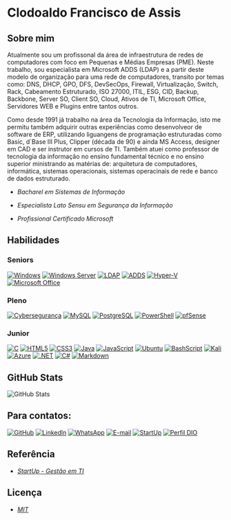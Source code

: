 # Clodoaldo Francisco de Assis

## Sobre mim

Atualmente sou um profissonal da área de infraestrutura de redes de computadores com foco em Pequenas e Médias Empresas (PME). Neste trabalho, sou especialista em Microsoft ADDS (LDAP) e a partir deste modelo de organização para uma rede de computadores, transito por temas como: DNS, DHCP, GPO, DFS, DevSecOps, Firewall, Virtualização, Switch, Rack, Cabeamento Estruturado, ISO 27000, ITIL, ESG, CID, Backup, Backbone, Server SO, Client SO, Cloud, Ativos de TI, Microsoft Office, Servidores WEB e Plugins entre tantos outros.

Como desde 1991 já trabalho na área da Tecnologia da Informação, isto me permitu também adquirir outras experiências como desenvolveor de software de ERP, utilizando liguangens de programação estruturadas como Basic, d´Base III Plus, Clipper (década de 90) e ainda MS Access, designer em CAD e ser instrutor em cursos de TI. Também atuei como professor de tecnologia da informação no ensino fundamental técnico e no ensino superior ministrando as matérias de: arquitetura de computadores, informática, sistemas operacionais, sistemas operacinais de rede e banco de dados estruturado.

- _Bacharel em Sistemas de Informação_

- _Especialista Lato Sensu em Segurança da Informação_

- _Profissional Certificado Microsoft_

## Habilidades

### Seniors

[![Windows](https://img.shields.io/badge/Windows-00A4EF?style=for-the-badge&logo=windows&logoColor=white)](https://www.microsoft.com/windows)
[![Windows Server](https://img.shields.io/badge/Windows_Server-0078D6?style=for-the-badge&logo=windows&logoColor=white)](https://learn.microsoft.com/en-us/windows-server/)
[![LDAP](https://img.shields.io/badge/LDAP-FF0000?style=for-the-badge&logoColor=white)](https://ldap.com/)
[![ADDS](https://img.shields.io/badge/ADDS-0078D6?style=for-the-badge&logo=windows&logoColor=white)](https://learn.microsoft.com/en-us/windows-server/identity/ad-ds/get-started/virtual-dc/active-directory-domain-services-overview)
[![Hyper-V](https://img.shields.io/badge/Hyper_V-FFB900?style=for-the-badge&logo=windows&logoColor=white)](https://learn.microsoft.com/en-us/windows-server/virtualization/hyper-v/hyper-v-technology-overview)
[![Microsoft Office](https://img.shields.io/badge/Microsoft_Office-F25022?style=for-the-badge&logo=microsoft-office&logoColor=white)](https://www.microsoft.com/microsoft-365)

### Pleno

[![Cybersegurança](https://img.shields.io/badge/Cybersegurança-4CAF50?style=for-the-badge&logo=shield-check&logoColor=white)](https://startup.inf.br/site/?p=397)
[![MySQL](https://img.shields.io/badge/MySQL-00000F?style=for-the-badge&logo=mysql&logoColor=white)](https://dev.mysql.com/)
[![PostgreSQL](https://img.shields.io/badge/PostgreSQL-000?style=for-the-badge&logo=postgresql)](https://www.postgresql.org/)
[![PowerShell](https://img.shields.io/badge/PowerShell-5391FE?style=for-the-badge&logo=powershell&logoColor=white)](https://docs.microsoft.com/en-us/powershell/)
[![pfSense](https://img.shields.io/badge/pfSense-312121?style=for-the-badge&logo=firewall&logoColor=white)](https://www.pfsense.org/)

### Junior

[![C](https://img.shields.io/badge/C-00599C?style=for-the-badge&logo=c&logoColor=white)](https://learn.microsoft.com/pt-br/cpp/c-language/?view=msvc-170)
[![HTML5](https://img.shields.io/badge/HTML5-E34F26?style=for-the-badge&logo=html5&logoColor=white)](https://html.spec.whatwg.org/multipage/)
[![CSS3](https://img.shields.io/badge/CSS3-1572B6?style=for-the-badge&logo=css3&logoColor=white)](https://www.w3.org/Style/CSS/Overview.en.html)
[![Java](https://img.shields.io/badge/java-%23ED8B00.svg?style=for-the-badge&logo=openjdk&logoColor=white)](https://openjdk.org/)
[![JavaScript](https://img.shields.io/badge/JavaScript-F7DF1E?style=for-the-badge&logo=javascript&logoColor=black)](https://web.dev/javascript?hl=pt-br)
[![Ubuntu](https://img.shields.io/badge/Ubuntu-35495E?style=for-the-badge&logo=ubuntu&logoColor=2CA5E0)](https://ubuntu.com/)
[![BashScript](https://img.shields.io/badge/bash%20script-0101?style=flat&logo=gnubash&logoColor=%23FFFFFF&labelColor=%23000000)](https://www.gnu.org/software/bash/)
[![Kali](https://img.shields.io/badge/Kali-268BEE?style=for-the-badge&logo=kalilinux&logoColor=white)](https://www.kali.org/)
[![Azure](https://img.shields.io/badge/Azure-blue?style=for-the-badge&logo=microsoft%20azure&logoColor=blue&labelColor=FFFFFF&link=https%3A%2F%2Fimages.app.goo.gl%2FK7PN1jYJd57x4q7A8)](https://portal.azure.com)
[![.NET](https://img.shields.io/badge/.NET-5C2D91?style=for-the-badge&logo=.net&logoColor=white)](https://dotnet.microsoft.com/pt-br/)
[![C#](https://img.shields.io/badge/C%23-239120?style=for-the-badge&logo=c-sharp&logoColor=white)](https://dotnet.microsoft.com/pt-br/languages/csharp)
[![Markdown](https://img.shields.io/badge/Markdown-000?style=for-the-badge&logo=markdown)](https://www.markdownguide.org/)

## GitHub Stats

![GitHub Stats](https://github-readme-stats.vercel.app/api?username=clodoaldofa&theme=transparent&bg_color=000&border_color=30A3DC&show_icons=true&icon_color=30A3DC&title_color=E94D5F&text_color=FFF)


## Para contatos:

[![GitHub](https://img.shields.io/badge/GitHub-100000?style=for-the-badge&logo=github&logoColor=white)](https://github.com/clodoaldofa)
[![LinkedIn](https://img.shields.io/badge/LinkedIn-0077B5?style=for-the-badge&logo=linkedin&logoColor=white)](https://www.linkedin.com/in/clodoaldofa/)
[![WhatsApp](https://img.shields.io/badge/WhatsApp-25D366?style=for-the-badge&logo=whatsapp&logoColor=white)](https://wa.me/+554499122066?text=Olá%20StartUp!%0ATeclo%20com%20Clodoaldo%3F)
[![E-mail](https://img.shields.io/badge/-Email-000?style=for-the-badge&logo=microsoft-outlook&logoColor=007BFF)](mailto:contato@startup.inf.br)
[![StartUp](https://img.shields.io/badge/StartUp-FF6F61?style=for-the-badge&logo=laptop&logoColor=white)](https://www.startup.inf.br/site)
[![Perfil DIO](https://img.shields.io/badge/Perfil_DIO-5C2D91?style=for-the-badge&logo=laptop&logoColor=white)](https://www.dio.me/users/cfa_sites)


## Referência
 - _[StartUp - Gestão em TI](https://www.startup.inf.br/site)_
 


## Licença
 - _[MIT](https://choosealicense.com/licenses/mit/)_























<!--
Cabeçalho
-->

<!--
# Título 1
## Título 2
### Título 3

*itálico* _itálico_
**negrito** __negrito__
___negrito e itálico___

- Lista 1
- Lista 2
    - Sublista

1. Lista1
2. Lista2
   1. Sublista2

[Texto da Imagem](https://thumbs.dreamstime.com/b/rei-penguin-30889280.jpg)

![Texto da Imagem](https://thumbs.dreamstime.com/b/rei-penguin-30889280.jpg)

`system.outlprintln();`

```
system.out.println();
system.out.println();
system.out.println();
```
> Texto da Citação
---

| Cabeçalho 1 | Cabeçalho 2|
|-------------|------------|
| Texto 1     | Texto 2    |
| Texto 3     | Texto 4    |

- [X] Tarefa 1
- [ ] Tarefa 2
-->

<!--
**clodoaldofa/clodoaldofa** is a ✨ _special_ ✨ repository because its `README.md` (this file) appears on your GitHub profile.

Here are some ideas to get you started:

- 🔭 I’m currently working on ...
- 🌱 I’m currently learning ...
- 👯 I’m looking to collaborate on ...
- 🤔 I’m looking for help with ...
- 💬 Ask me about ...
- 📫 How to reach me: ...
- 😄 Pronouns: ...
- ⚡ Fun fact: ...
-->

